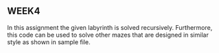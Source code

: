 ## WEEK4 ##
In this assignment the given labyrinth is solved recursively. Furthermore, this code can be used to solve other mazes that are designed in similar style as shown in sample file.
